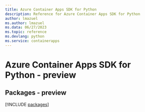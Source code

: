 ```yaml
---
title: Azure Container Apps SDK for Python
description: Reference for Azure Container Apps SDK for Python
author: lmazuel
ms.author: lmazuel
ms.data: 06/27/2023
ms.topic: reference
ms.devlang: python
ms.service: containerapps
---
```

# Azure Container Apps SDK for Python - preview
## Packages - preview
[!INCLUDE [packages](container-apps-index.md)]